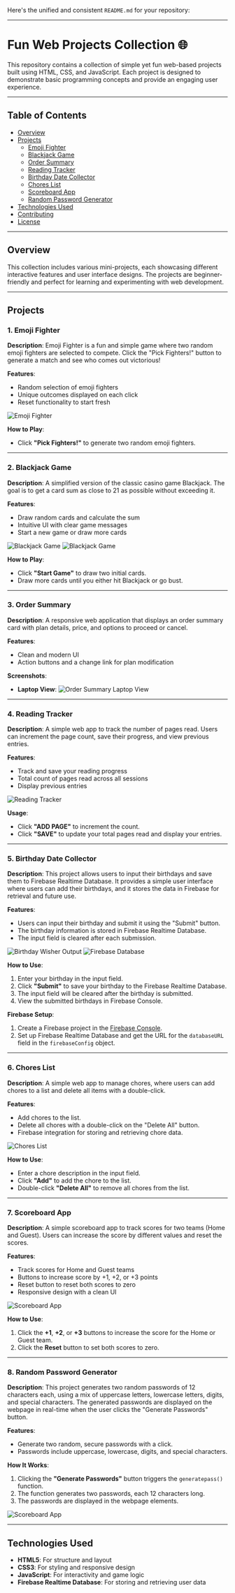 Here's the unified and consistent `README.md` for your repository:

---

# Fun Web Projects Collection 🌐

This repository contains a collection of simple yet fun web-based projects built using HTML, CSS, and JavaScript. Each project is designed to demonstrate basic programming concepts and provide an engaging user experience.

---

## Table of Contents
- [Overview](#overview)
- [Projects](#projects)
  - [Emoji Fighter](#emoji-fighter)
  - [Blackjack Game](#blackjack-game)
  - [Order Summary](#order-summary)
  - [Reading Tracker](#reading-tracker)
  - [Birthday Date Collector](#birthday-date-collector)
  - [Chores List](#chores-list)
  - [Scoreboard App](#scoreboard-app)
  - [Random Password Generator](#random-password-generator)
- [Technologies Used](#technologies-used)
- [Contributing](#contributing)
- [License](#license)

---

## Overview
This collection includes various mini-projects, each showcasing different interactive features and user interface designs. The projects are beginner-friendly and perfect for learning and experimenting with web development.

---

## Projects

### 1. Emoji Fighter
**Description**: Emoji Fighter is a fun and simple game where two random emoji fighters are selected to compete. Click the "Pick Fighters!" button to generate a match and see who comes out victorious!

**Features**:
- Random selection of emoji fighters
- Unique outcomes displayed on each click
- Reset functionality to start fresh

![Emoji Fighter](Screenshots/EmojiFighter2.png)

**How to Play**:
- Click **"Pick Fighters!"** to generate two random emoji fighters.

---

### 2. Blackjack Game
**Description**: A simplified version of the classic casino game Blackjack. The goal is to get a card sum as close to 21 as possible without exceeding it.

**Features**:
- Draw random cards and calculate the sum
- Intuitive UI with clear game messages
- Start a new game or draw more cards

![Blackjack Game](Screenshots/BlackJacks1.png)
![Blackjack Game](Screenshots/BlackJacks2.png)

**How to Play**:
- Click **"Start Game"** to draw two initial cards.
- Draw more cards until you either hit Blackjack or go bust.

---

### 3. Order Summary
**Description**: A responsive web application that displays an order summary card with plan details, price, and options to proceed or cancel.

**Features**:
- Clean and modern UI
- Action buttons and a change link for plan modification

**Screenshots**:
- **Laptop View**:
  ![Order Summary Laptop View](Screenshots/OrderSummary1.png)

---

### 4. Reading Tracker
**Description**: A simple web app to track the number of pages read. Users can increment the page count, save their progress, and view previous entries.

**Features**:
- Track and save your reading progress
- Total count of pages read across all sessions
- Display previous entries

![Reading Tracker](Screenshots/PageCounter.png)

**Usage**:
- Click **"ADD PAGE"** to increment the count.
- Click **"SAVE"** to update your total pages read and display your entries.

---

### 5. Birthday Date Collector
**Description**: This project allows users to input their birthdays and save them to Firebase Realtime Database. It provides a simple user interface where users can add their birthdays, and it stores the data in Firebase for retrieval and future use.

**Features**:
- Users can input their birthday and submit it using the "Submit" button.
- The birthday information is stored in Firebase Realtime Database.
- The input field is cleared after each submission.

![Birthday Wisher Output](Screenshots/BirthdayDateCollector1.png)
![Firebase Database](Screenshots/BirthdayDateCollector2.png)

**How to Use**:
1. Enter your birthday in the input field.
2. Click **"Submit"** to save your birthday to the Firebase Realtime Database.
3. The input field will be cleared after the birthday is submitted.
4. View the submitted birthdays in Firebase Console.

**Firebase Setup**:
1. Create a Firebase project in the [Firebase Console](https://console.firebase.google.com/).
2. Set up Firebase Realtime Database and get the URL for the `databaseURL` field in the `firebaseConfig` object.

---

### 6. Chores List
**Description**: A simple web app to manage chores, where users can add chores to a list and delete all items with a double-click.

**Features**:
- Add chores to the list.
- Delete all chores with a double-click on the "Delete All" button.
- Firebase integration for storing and retrieving chore data.

![Chores List](Screenshots/ChoresList.png)

**How to Use**:
- Enter a chore description in the input field.
- Click **"Add"** to add the chore to the list.
- Double-click **"Delete All"** to remove all chores from the list.

---

### 7. Scoreboard App
**Description**: A simple scoreboard app to track scores for two teams (Home and Guest). Users can increase the score by different values and reset the scores.

**Features**:
- Track scores for Home and Guest teams
- Buttons to increase score by +1, +2, or +3 points
- Reset button to reset both scores to zero
- Responsive design with a clean UI

![Scoreboard App](Screenshots/ScoreboardAp.png)

**How to Use**:
1. Click the **+1**, **+2**, or **+3** buttons to increase the score for the Home or Guest team.
2. Click the **Reset** button to set both scores to zero.

---

### 8. Random Password Generator
**Description**: This project generates two random passwords of 12 characters each, using a mix of uppercase letters, lowercase letters, digits, and special characters. The generated passwords are displayed on the webpage in real-time when the user clicks the "Generate Passwords" button.

**Features**:
- Generate two random, secure passwords with a click.
- Passwords include uppercase, lowercase, digits, and special characters.

**How It Works**:
1. Clicking the **"Generate Passwords"** button triggers the `generatepass()` function.
2. The function generates two passwords, each 12 characters long.
3. The passwords are displayed in the webpage elements.

![Scoreboard App](Screenshots/PasswordGen.png)

---

## Technologies Used
- **HTML5**: For structure and layout
- **CSS3**: For styling and responsive design
- **JavaScript**: For interactivity and game logic
- **Firebase Realtime Database**: For storing and retrieving user data
